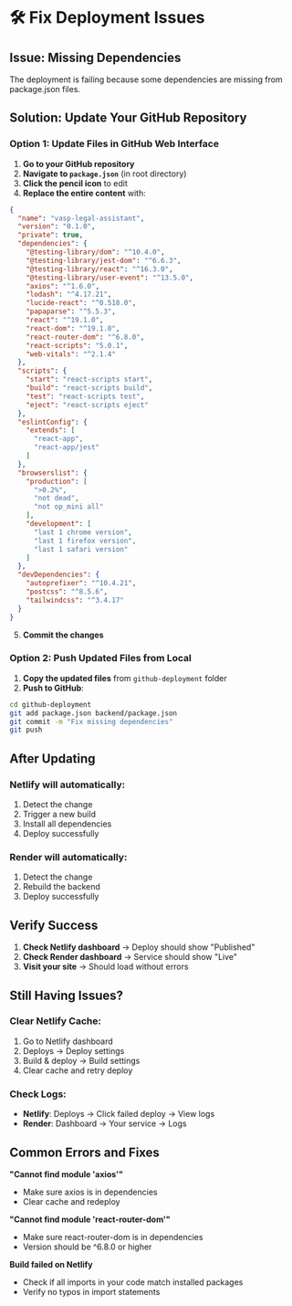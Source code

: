 # 🛠️ Fix Deployment Issues

## Issue: Missing Dependencies

The deployment is failing because some dependencies are missing from package.json files.

## Solution: Update Your GitHub Repository

### Option 1: Update Files in GitHub Web Interface

1. **Go to your GitHub repository**
2. **Navigate to `package.json`** (in root directory)
3. **Click the pencil icon** to edit
4. **Replace the entire content** with:

```json
{
  "name": "vasp-legal-assistant",
  "version": "0.1.0",
  "private": true,
  "dependencies": {
    "@testing-library/dom": "^10.4.0",
    "@testing-library/jest-dom": "^6.6.3",
    "@testing-library/react": "^16.3.0",
    "@testing-library/user-event": "^13.5.0",
    "axios": "^1.6.0",
    "lodash": "^4.17.21",
    "lucide-react": "^0.518.0",
    "papaparse": "^5.5.3",
    "react": "^19.1.0",
    "react-dom": "^19.1.0",
    "react-router-dom": "^6.8.0",
    "react-scripts": "5.0.1",
    "web-vitals": "^2.1.4"
  },
  "scripts": {
    "start": "react-scripts start",
    "build": "react-scripts build",
    "test": "react-scripts test",
    "eject": "react-scripts eject"
  },
  "eslintConfig": {
    "extends": [
      "react-app",
      "react-app/jest"
    ]
  },
  "browserslist": {
    "production": [
      ">0.2%",
      "not dead",
      "not op_mini all"
    ],
    "development": [
      "last 1 chrome version",
      "last 1 firefox version",
      "last 1 safari version"
    ]
  },
  "devDependencies": {
    "autoprefixer": "^10.4.21",
    "postcss": "^8.5.6",
    "tailwindcss": "^3.4.17"
  }
}
```

5. **Commit the changes**

### Option 2: Push Updated Files from Local

1. **Copy the updated files** from `github-deployment` folder
2. **Push to GitHub**:
```bash
cd github-deployment
git add package.json backend/package.json
git commit -m "Fix missing dependencies"
git push
```

## After Updating

### Netlify will automatically:
1. Detect the change
2. Trigger a new build
3. Install all dependencies
4. Deploy successfully

### Render will automatically:
1. Detect the change
2. Rebuild the backend
3. Deploy successfully

## Verify Success

1. **Check Netlify dashboard** → Deploy should show "Published"
2. **Check Render dashboard** → Service should show "Live"
3. **Visit your site** → Should load without errors

## Still Having Issues?

### Clear Netlify Cache:
1. Go to Netlify dashboard
2. Deploys → Deploy settings
3. Build & deploy → Build settings
4. Clear cache and retry deploy

### Check Logs:
- **Netlify**: Deploys → Click failed deploy → View logs
- **Render**: Dashboard → Your service → Logs

## Common Errors and Fixes

**"Cannot find module 'axios'"**
- Make sure axios is in dependencies
- Clear cache and redeploy

**"Cannot find module 'react-router-dom'"**
- Make sure react-router-dom is in dependencies
- Version should be ^6.8.0 or higher

**Build failed on Netlify**
- Check if all imports in your code match installed packages
- Verify no typos in import statements